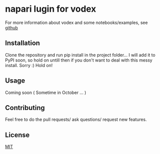 # napari lugin for vodex
For more information about vodex and some notebooks/examples, see [github](https://github.com/LemonJust/vodex)

## Installation

Clone the repository and run pip install in the project folder... I will add it to PyPI soon, so hold on untill then if you don't want to deal with this messy install. Sorry :) Hold on!

## Usage

Coming soon ( Sometime in October ... )

## Contributing
Feel free to do the pull requests/ ask questions/ request new features. 

## License
[MIT](https://choosealicense.com/licenses/mit/)
